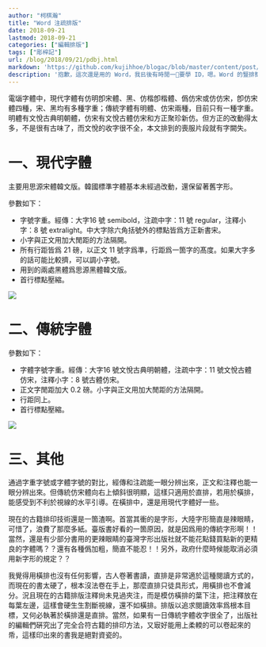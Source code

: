 ```yaml
---
author: "柯棋瀚"
title: "Word 注疏排版"
date: 2018-09-21
lastmod: 2018-09-21
categories: ["編輯排版"]
tags: ["彫梓記"]
url: /blog/2018/09/21/pdbj.html
markdown: 'https://github.com/kujihhoe/blogac/blob/master/content/post/2018-09-21-pdbj.md'
description: '抱歉，這次還是用的 Word，我㠯後有時閒一𡧡要學 ID，嗯。Word 的豎排簡直辣眼睛，只能用橫排了。'
---
```


電匘字體中，現代字體有仿明<n>卽宋體</n>、黑、仿楷<n>卽楷體</n>、僞仿宋<n>或仿仿宋，卽仿宋體</n>四種，宋、黑均有多種字重；傳統字體有明體、仿宋兩種，目前只有一種字重。明軆有文悅古典明朝體，仿宋有文悅古體仿宋和方正聚珍新仿。但方正的改動得太多，不是很有古味了，而文悅的收字很不全，本文排到的喪服片段就有字闕失。

# 一、現代字體

主要用思源宋體韓文版。韓國標準字體基本未經過改動，還保留著舊字形。

參數如下：

- 字號字重。經傳：大字16 號 semibold，注疏中字：11 號 regular，注釋小字：8 號 extralight。中大字除六角括號外的標點皆爲方正新書宋。
- 小字與正文用加大閒距的方法隔開。
- 所有行距皆爲 21 磅，以正文 11 號字爲準，行距爲一箇字的髙度。如果大字多的話可能比較擠，可以調小字號。
- 用到的兩處黑體爲思源黑體韓文版。
- 首行標點壓縮。

![](https://www.superbed.cn/pic/5be2f8429dc6d6b928f1a342)

# 二、傳統字體

參數如下：

- 字體字號字重。經傳：大字16 號文悅古典明朝體，注疏中字：11 號文悅古體仿宋，注釋小字：8 號古體仿宋。
- 正文字閒距加大 0.2 磅。小字與正文用加大閒距的方法隔開。
- 行距同上。
- 首行標點壓縮。

![](https://www.superbed.cn/pic/5be2f87c9dc6d6b928f1a343)

# 三、其他

通過字重字號或字體字號的對比，經傳和注疏能一眼分辨出來，正文和注釋也能一眼分辨出來。但傳統仿宋體向右上傾斜很明顯，這樣只適用於直排，若用於橫排，能感受到不利於視線的水平引導。在橫排中，還是用現代字體好一些。

現在的古籍排印技術還是一箇渣啊。首當其衝的是字形，大陸字形簡直是辣眼睛，可惜了，浪費了那麼多紙。臺版書好看的一箇原因，就是因爲用的傳統字形啊！！<n>當然，還是有少部分書用的更辣眼睛的臺灣字形</n>出版社就不能花點錢買點新的更精良的字體嗎？？還有各種僞加粗，簡直不能忍！！另外，政府什麼時候能取消必須用新字形的規定？？

我覺得用橫排也沒有任何影響，古人卷著書讀，直排是非常適於這種閱讀方式的，而現在的書太硬了，根本沒法卷在手上，那麼直排只徒具形式，用橫排也不會減分。況且現在的古籍排版注釋尙未見過夾注，而是模仿橫排的葉下注，把注釋放在每葉左邊，這樣會硬生生割斷視線，還不如橫排。排版以追求閱讀效率爲根本目標，又何必執著於橫排還是直排。當然，如果有一日傳統字體收字很全了，出版社的編輯們硏究出了完全合符古籍的排印方法，又㝡好能用上柔輭的可以卷起來的帋，這樣印出來的書我是絕對資瓷的。
